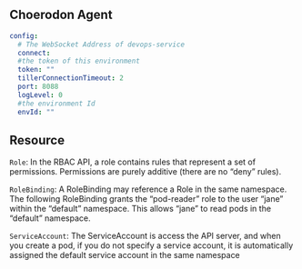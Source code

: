 ## Choerodon Agent

```yaml
config:
  # The WebSocket Address of devops-service
  connect:
  #the token of this environment
  token: ""
  tillerConnectionTimeout: 2
  port: 8088
  logLevel: 0
  #the environment Id
  envId: ""

```

## Resource
`Role`:
  In the RBAC API, a role contains rules that represent a set of permissions. Permissions are purely additive (there are no “deny” rules).

`RoleBinding`:
  A RoleBinding may reference a Role in the same namespace. The following RoleBinding grants the “pod-reader” role to the user “jane” within the “default” namespace. This allows “jane” to read pods in the “default” namespace.

`ServiceAccount`:
The ServiceAccount is access the API server, and when you create a pod, if you do not specify a service account, it is automatically assigned the default service account in the same namespace 

